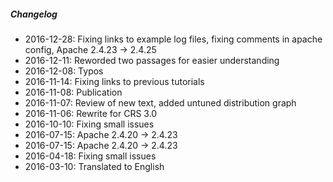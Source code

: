 ##### Changelog

* 2016-12-28: Fixing links to example log files, fixing comments in apache config, Apache 2.4.23 -> 2.4.25
* 2016-12-11: Reworded two passages for easier understanding
* 2016-12-08: Typos
* 2016-11-14: Fixing links to previous tutorials
* 2016-11-08: Publication
* 2016-11-07: Review of new text, added untuned distribution graph
* 2016-11-06: Rewrite for CRS 3.0
* 2016-10-10: Fixing small issues
* 2016-07-15: Apache 2.4.20 -> 2.4.23
* 2016-07-15: Apache 2.4.20 -> 2.4.23
* 2016-04-18: Fixing small issues
* 2016-03-10: Translated to English

